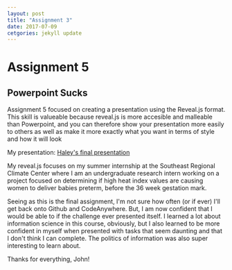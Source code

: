 ```yaml
---
layout: post
title: "Assignment 3"
date: 2017-07-09
cetgories: jekyll update
---
```


<h1>Assignment 5</h1>
<h2>Powerpoint Sucks</h2>

Assignment 5 focused on creating a presentation using the Reveal.js format. This skill is valueable because reveal.js is more accesible and malleable than Powerpoint, and you can therefore show your presentation more easily to others as well as make it more exactly what you want in terms of style and how it will look

My presentation: [Haley's final presentation](https://github.com/haleally/task-5-presentation)

My reveal.js focuses on my summer internship at the Southeast Regional Climate Center where I am an undergraduate research intern working on a project focused on determining if high heat index values are causing women to deliver babies preterm, before the 36 week gestation mark. 

Seeing as this is the final assignment, I'm not sure how often (or if ever) I'll get back onto Github and CodeAnywhere. But, I am now confident that I would be able to if the challenge ever presented itself. I learned a lot about information science in this course, obviously, but I also learned to be more confident in myself when presented with tasks that seem daunting and that I don't think I can complete. 
The politics of information was also super interesting to learn about. 

Thanks for everything, John!
